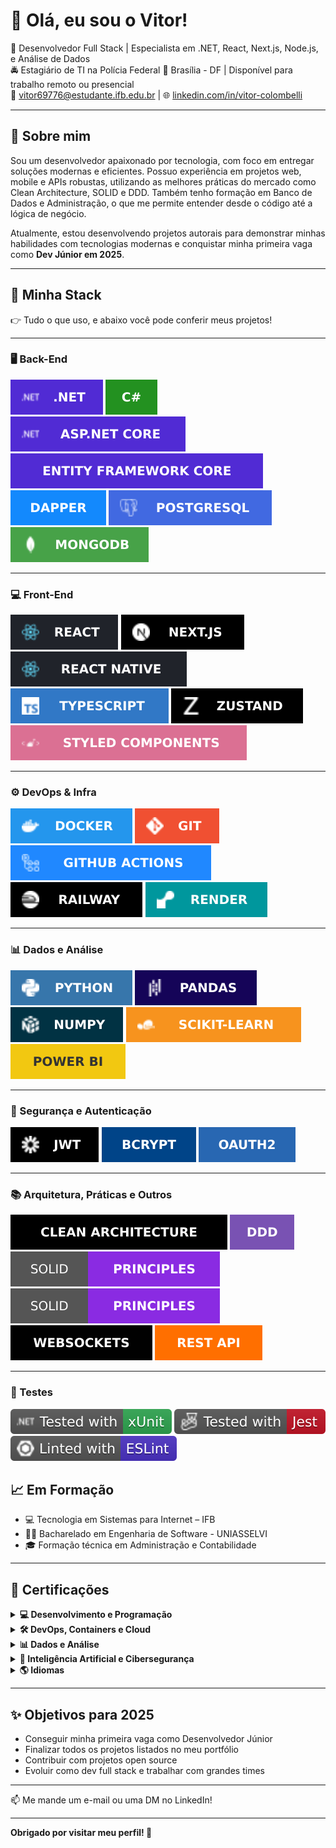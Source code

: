 # 👋 Olá, eu sou o Vitor!

🎯 Desenvolvedor Full Stack | Especialista em .NET, React, Next.js, Node.js, e Análise de Dados  
🚔 Estagiário de TI na Polícia Federal
📍 Brasília - DF | Disponível para trabalho remoto ou presencial  
📧 vitor69776@estudante.ifb.edu.br | 🌐 [linkedin.com/in/vitor-colombelli](https://linkedin.com/in/vitor-colombelli)  

---

## 🚀 Sobre mim

Sou um desenvolvedor apaixonado por tecnologia, com foco em entregar soluções modernas e eficientes. Possuo experiência em projetos web, mobile e APIs robustas, utilizando as melhores práticas do mercado como Clean Architecture, SOLID e DDD. Também tenho formação em Banco de Dados e Administração, o que me permite entender desde o código até a lógica de negócio.

Atualmente, estou desenvolvendo projetos autorais para demonstrar minhas habilidades com tecnologias modernas e conquistar minha primeira vaga como **Dev Júnior em 2025**.

---

## 🧰 Minha Stack

👉 Tudo o que uso, e abaixo você pode conferir meus projetos!

---

### 🖥️ Back-End

<div align="left">
  <img src="imgshields/back-end/dotnet.svg/" />
  <img src="imgshields/back-end/csharp.svg/" />
  <img src="imgshields/back-end/aspdotnet.svg/" />
  <img src="imgshields/back-end/ef.svg/" />
  <img src="imgshields/back-end/dapper.svg" />
  <img src="imgshields/back-end/psql.svg/" />
  <img src="imgshields/back-end/mongodb.svg/" />
</div>

---

### 💻 Front-End

<div align="left">
  <img src="imgshields/front-end/react.svg/" />
  <img src="imgshields/front-end/next.svg/" />
  <img src="imgshields/front-end/rn.svg/" />
  <img src="imgshields/front-end/ts.svg/" />
  <img src="imgshields/front-end/zustand.svg/" />
  <img src="imgshields/front-end/sc.svg/" />
</div>

---

### ⚙️ DevOps & Infra

<div align="left">
  <img src="imgshields/devops-infra/docker.svg" />
  <img src="imgshields/devops-infra/git.svg" />
  <img src="imgshields/devops-infra/github actions.svg" />
  <img src="imgshields/devops-infra/railway.svg" />
  <img src="imgshields/devops-infra/render.svg" />
</div>

---

### 📊 Dados e Análise

<div align="left">
  <img src="imgshields/data-analysis/python.svg" />
  <img src="imgshields/data-analysis/pandas.svg" />
  <img src="imgshields/data-analysis/numpy.svg" />
  <img src="imgshields/data-analysis/scikit.svg" />
  <img src="imgshields/data-analysis/power-bi.svg" />
</div>

---

### 🔐 Segurança e Autenticação

<div align="left">
  <img src="imgshields/security/jwt.svg" />
  <img src="imgshields/security/bcrypt.svg" />
  <img src="imgshields/security/oauth2.svg" />
</div>

---

### 📚 Arquitetura, Práticas e Outros

<div align="left">
  <img src="imgshields/arch/clean.svg" />
  <img src="imgshields/arch/ddd.svg" />
  <img src="imgshields/arch/solid.svg" />
  <img src="imgshields/arch/principles.svg" />
  <img src="imgshields/arch/websockets.svg" />
  <img src="imgshields/arch/rest.svg" />
</div>

---

### 🧪 Testes

<div align="left">
  <img src="imgshields/tests/xunit.svg"/>
  <img src="imgshields/tests/jest.svg"/>
  <img src="imgshields/tests/eslint.svg"/>
</div>

## 📈 Em Formação

- 💻 Tecnologia em Sistemas para Internet – IFB
- 🧑‍🔬 Bacharelado em Engenharia de Software - UNIASSELVI  
- 🎓 Formação técnica em Administração e Contabilidade  

---

## 🏅 Certificações

<details>
<summary><strong>💻 Desenvolvimento e Programação</strong></summary>

[![C# - Rocketseat](https://img.shields.io/badge/C%23-Rocketseat-6e40c9?style=for-the-badge&logo=csharp)](#)
[![React Native - Rocketseat](https://img.shields.io/badge/React_Native-Rocketseat-61dafb?style=for-the-badge&logo=react)](#)
[![Git & GitHub - Rocketseat](https://img.shields.io/badge/Git%20e%20GitHub-Rocketseat-f05032?style=for-the-badge&logo=github)](#)

</details>

<details>
<summary><strong>🛠️ DevOps, Containers e Cloud</strong></summary>

[![DevOps - Rocketseat](https://img.shields.io/badge/DevOps-Rocketseat-orange?style=for-the-badge&logo=azuredevops)](#)
[![Docker - Rocketseat](https://img.shields.io/badge/Docker-Rocketseat-2496ED?style=for-the-badge&logo=docker)](#)
[![Azure Fundamentals - DataCamp](https://img.shields.io/badge/AZ900-Azure_Fundamentals-blue?style=for-the-badge&logo=microsoftazure)](#)

</details>

<details>
<summary><strong>📊 Dados e Análise</strong></summary>

[![Data Analyst - DataCamp](https://img.shields.io/badge/Analista_de_Dados-DataCamp-brightgreen?style=for-the-badge&logo=databricks)](#)
[![SQL Server Developer - DataCamp](https://img.shields.io/badge/SQL_Server-Developer-4B8BBE?style=for-the-badge&logo=microsoftsqlserver)](#)
[![Data Engineer - DataCamp](https://img.shields.io/badge/Data_Engineer-Python-003B57?style=for-the-badge&logo=python)](#)
[![Administrador de Banco de Dados - IFRS](https://img.shields.io/badge/Administrador_BD-IFRS-darkgreen?style=for-the-badge&logo=microsoftsqlserver)](#)

</details>

<details>
<summary><strong>🧠 Inteligência Artificial e Cibersegurança</strong></summary>

[![Fundamentos de IA - Rocketseat](https://img.shields.io/badge/IA_Fundamentos-Rocketseat-purple?style=for-the-badge&logo=openai)](#)
[![Ethical Hacking - HackerX](https://img.shields.io/badge/Ethical_Hacking-HackerX-red?style=for-the-badge&logo=hackthebox)](#)

</details>

<details>
<summary><strong>🌎 Idiomas</strong></summary>

[![Inglês Avançado - UNINTER](https://img.shields.io/badge/Ingl%C3%AAs_Avan%C3%A7ado-UNINTER-0072C6?style=for-the-badge&logo=translate)](#)

</details>


---

## ✨ Objetivos para 2025

- Conseguir minha primeira vaga como Desenvolvedor Júnior
- Finalizar todos os projetos listados no meu portfólio
- Contribuir com projetos open source
- Evoluir como dev full stack e trabalhar com grandes times

---

📫 Me mande um e-mail ou uma DM no LinkedIn!

---

**Obrigado por visitar meu perfil! 🚀**
